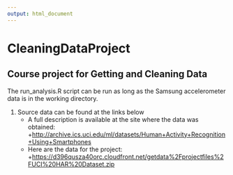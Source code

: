 ```yaml
---
output: html_document
---
```

# CleaningDataProject
## Course project for Getting and Cleaning Data
The run_analysis.R script can be run as long as the Samsung accelerometer data is in the working directory.  
1. Source data can be found at the links below
    * A full description is available at the site where the data was obtained: 
        +http://archive.ics.uci.edu/ml/datasets/Human+Activity+Recognition+Using+Smartphones 
    * Here are the data for the project: 
        +https://d396qusza40orc.cloudfront.net/getdata%2Fprojectfiles%2FUCI%20HAR%20Dataset.zip 